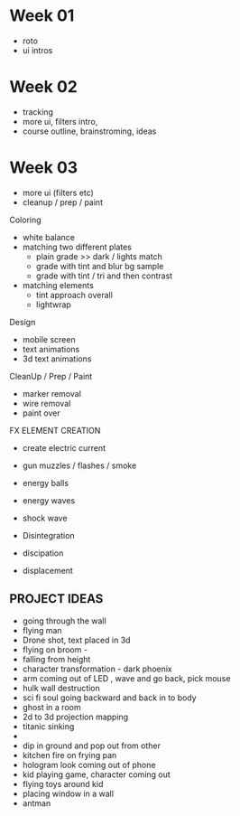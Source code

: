 # Week 01
- roto
- ui intros

# Week 02
- tracking
- more ui, filters intro, 
- course outline, brainstroming, ideas

# Week 03 
- more ui (filters etc)
- cleanup / prep / paint


Coloring
 - white balance
 - matching two different plates
	- plain grade >> dark / lights match
	- grade with tint and blur bg sample
	- grade with tint / tri and then contrast
 - matching elements
	- tint approach overall
	- lightwrap

Design
 - mobile screen
 - text animations
 - 3d text animations

CleanUp / Prep / Paint
 - marker removal
 - wire removal
 - paint over

FX ELEMENT CREATION
 - create electric current
 - gun muzzles / flashes / smoke
 - energy balls
 - energy waves
 - shock wave

- Disintegration
- discipation
- displacement



## PROJECT IDEAS

- going through the wall
- flying man
- Drone shot, text placed in 3d
- flying on broom - 
- falling from height
- character transformation - dark phoenix
- arm coming out of LED , wave and go back, pick mouse
- hulk wall destruction
- sci fi soul going backward and back in to body
- ghost in a room
- 2d to 3d projection mapping
- titanic sinking
- 
- dip in ground and pop out from other
- kitchen fire on frying pan
- hologram look coming out of phone
- kid playing game, character coming out
- flying toys around kid
- placing window in a wall
- antman
